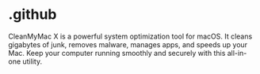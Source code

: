 # .github
CleanMyMac X is a powerful system optimization tool for macOS. It cleans gigabytes of junk, removes malware, manages apps, and speeds up your Mac. Keep your computer running smoothly and securely with this all-in-one utility.
